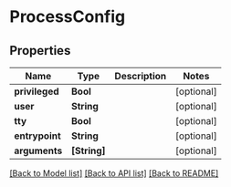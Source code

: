 # ProcessConfig

## Properties
Name | Type | Description | Notes
------------ | ------------- | ------------- | -------------
**privileged** | **Bool** |  | [optional] 
**user** | **String** |  | [optional] 
**tty** | **Bool** |  | [optional] 
**entrypoint** | **String** |  | [optional] 
**arguments** | **[String]** |  | [optional] 

[[Back to Model list]](../README.md#documentation-for-models) [[Back to API list]](../README.md#documentation-for-api-endpoints) [[Back to README]](../README.md)



